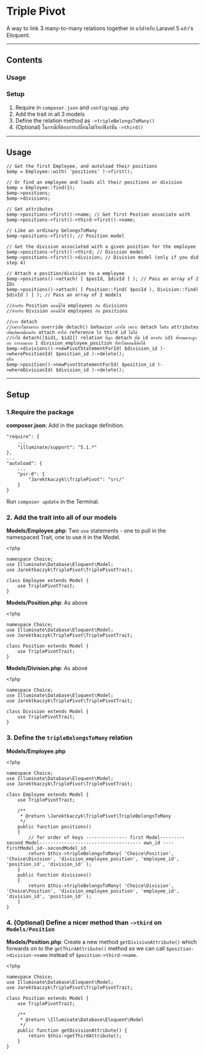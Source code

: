 # Triple Pivot

A way to link 3 many-to-many relations together in แก้สำหรับ Laravel 5 แล้ว's Eloquent.

---

## Contents

### Usage

### Setup

1. Require in `composer.json` and `config/app.php`
2. Add the trait in all 3 models
3. Define the relation method as `->tripleBelongsToMany()`
4. (Optional) ในกรณีที่ต้องการเปลี่ยนไม่เรียกฟังก์ชัน `->third()`

---

## Usage

	// Get the first Employee, and autoload their positions
	$emp = Employee::with( 'positions' )->first();

	// Or find an employee and loads all their positions or division
	$emp = Employee::find(1);
	$emp->positions;
	$emp->divisions;

	// Get attributes
	$emp->positions->first()->name; // Get first Postion associate with 
	$emp->positions->first()->third->first()->name;

	// Like an ordinary belongsToMany
	$emp->positions->first(); // Position model

	// Get the division associated with a given position for the employee
	$emp->positions->first()->third; // Division model
	$emp->positions->first()->division; // Division model (only if you did step 4)

	// Attach a position/division to a employee
	$emp->positions()->attach( [ $posId, $divId ] ); // Pass an array of 2 IDs
	$emp->positions()->attach( [ Position::find( $posId ), Division::find( $divId ) ] ); // Pass an array of 2 models

	//สำหรับ Position ตอนนี้ใช้ employees กับ divisions
	//สำหรับ Division ตอนนี้ใช้ employees กับ positions
	
	//การ detach 
	//เพราะไม่สามารถ override detach() behavior เก่าได้ เพราะ detach ไม่รับ attributes เพิ่มเติมเหมือนกับ attach ทำให้ reference ไป third id ไม่ได้
	//ถ้าใช้ detach([$id1, $id2]) relation ที่ถูก detach ที่มี id ตรงกับ id1 ทั้งหมดจะถูกลบ การลบแบบ 1 division_employee_position ที่ทำได้ตอนนี้คือใช้
	$emp->divisions()->newPivotStatementForId( $division_id )->wherePositionId( $position_id )->delete();
	หรือ
	$emp->position()->newPivotStatementForId( $position_id )->whereDivisionId( $division_id )->delete();

---

## Setup

### 1.Require the package

**composer.json**: Add in the package definition.

	"require": {
		...
        "illuminate/support": "5.1.*"
    },
	...
    "autoload": {
    	...
		"psr-0": {
			"Jarektkaczyk\\TriplePivot": "src/"
		}
    }

Run `composer update` in the Terminal.

### 2. Add the trait into all of our models

**Models/Employee.php**: Two `use` statements - one to pull in the namespaced Trait, one to use it in the Model.

	<?php
	
	namespace Choice;
	use Illuminate\Database\Eloquent\Model;
	use Jarektkaczyk\TriplePivot\TriplePivotTrait;
	
    class Employee extends Model {
    	use TriplePivotTrait;
    }

**Models/Position.php**: As above

	<?php

	namespace Choice;
	use Illuminate\Database\Eloquent\Model;
	use Jarektkaczyk\TriplePivot\TriplePivotTrait;
	
	class Position extends Model {
    	use TriplePivotTrait;
	}

**Models/Division.php**: As above

	<?php
	
	namespace Choice;
	use Illuminate\Database\Eloquent\Model;
	use Jarektkaczyk\TriplePivot\TriplePivotTrait;
	
	class Division extends Model {
    	use TriplePivotTrait;
	}

### 3. Define the `tripleBelongsToMany` relation

**Models/Employee.php**

	<?php
	
	namespace Choice;
	use Illuminate\Database\Eloquent\Model;
	use Jarektkaczyk\TriplePivot\TriplePivotTrait;
	
    class Employee extends Model {
    	use TriplePivotTrait;
    	
		/**
		 * @return \Jarektkaczyk\TriplePivot\TripleBelongsToMany
		 */
	    public function positions()
	    {
	    	// for order of keys --------------- first Model---------second Model------------------------------------- own_id ---- firstModel_id--secondModel_id  
	    	return $this->tripleBelongsToMany( 'Choice\Position', 'Choice\Division', 'division_employee_position', 'employee_id', 'position_id', 'division_id' );
	    }
	    public function divisions()
	    {
	    	return $this->tripleBelongsToMany( 'Choice\Division', 'Choice\Position', 'division_employee_position', 'employee_id', 'division_id', 'position_id' );
	    }
    }

### 4. (Optional) Define a nicer method than `->third` on `Models/Position`

**Models/Position.php**: Create a new method `getDivisionAttribute()` which forwards on to the `getThirdAttribute()` method so we can call `$position->division->name` instead of `$position->third->name`.

	<?php

	namespace Choice;
	use Illuminate\Database\Eloquent\Model;
	use Jarektkaczyk\TriplePivot\TriplePivotTrait;
	
	class Position extends Model {
    	use TriplePivotTrait;

		/**
		 * @return \Illuminate\Database\Eloquent\Model
		 */
		public function getDivisionAttribute() {
			return $this->getThirdAttribute();
		}
	}
